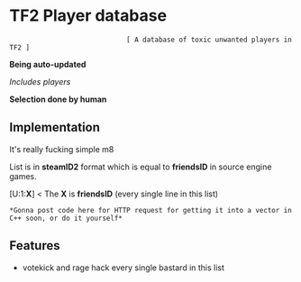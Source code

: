 
# TF2 Player database

                                 [ A database of toxic unwanted players in TF2 ]
**Being auto-updated**

*Includes players*

**Selection done by human**

## Implementation
It's really fucking simple m8

List is in **steamID2** format which is equal to **friendsID** in source engine games.


[U:1:**X**] < The **X** is **friendsID** (every single line in this list)

    *Gonna post code here for HTTP request for getting it into a vector in C++ soon, or do it yourself*
## Features

- votekick and rage hack every single bastard in this list

